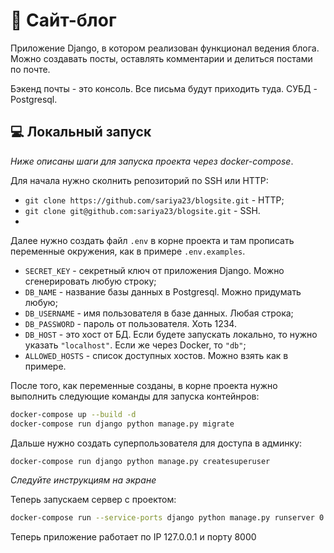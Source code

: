 #  👾 Сайт-блог
Приложение Django, в котором реализован функционал ведения блога. Можно создавать посты, оставлять комментарии и делиться постами по почте.

Бэкенд почты - это консоль. Все письма будут приходить туда. СУБД - Postgresql.

## 💻 Локальный запуск
*Ниже описаны шаги для запуска проекта через docker-compose*.

Для начала нужно сколнить репозиторий по SSH или HTTP:
- `git clone https://github.com/sariya23/blogsite.git` - HTTP;
- `git clone git@github.com:sariya23/blogsite.git` - SSH.
- 
Далее нужно создать файл `.env` в корне проекта и там прописать переменные окружения, как в примере `.env.examples`.
- `SECRET_KEY` - секретный ключ от приложения Django. Можно сгенерировать любую строку;
- `DB_NAME` - название базы данных в Postgresql. Можно придумать любую;
- `DB_USERNAME` - имя пользователя в базе данных. Любая строка;
- `DB_PASSWORD` - пароль от пользователя. Хоть 1234.
- `DB_HOST` - это хост от БД. Если будете запускать локально, то нужно указать `"localhost"`. Если же через Docker, то `"db"`;
- `ALLOWED_HOSTS` - список доступных хостов. Можно взять как в примере.

После того, как переменные созданы, в корне проекта нужно выполнить следующие команды для запуска контейнров:

```bash
docker-compose up --build -d
docker-compose run django python manage.py migrate
```
Дальше нужно создать суперпользователя для доступа в админку:
```bash
docker-compose run django python manage.py createsuperuser
```
*Cледуйте инструкциям на экране*

Теперь запускаем сервер с проектом:
```bash
docker-compose run --service-ports django python manage.py runserver 0.0.0.0:8000
```
Теперь приложение работает по IP 127.0.0.1 и порту 8000